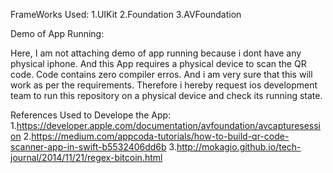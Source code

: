 FrameWorks Used:
1.UIKit
2.Foundation
3.AVFoundation

Demo of App Running:

  Here, I am not attaching demo of app running because i dont have any physical iphone. And this App requires a physical device to scan the QR code.
  Code contains zero compiler erros. And i am very sure that this will work as per the requirements.
  Therefore i hereby request ios development team to run this repository on a physical device and check its running state.
  
  
 References Used to Develope the App:
1.https://developer.apple.com/documentation/avfoundation/avcapturesession
2.https://medium.com/appcoda-tutorials/how-to-build-qr-code-scanner-app-in-swift-b5532406dd6b
3.http://mokagio.github.io/tech-journal/2014/11/21/regex-bitcoin.html
